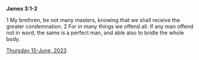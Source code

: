 **James 3:1-2**

1 My brethren, be not many masters, knowing that we shall receive the greater condemnation. 2 For in many things we offend all. If any man offend not in word, the same is a perfect man, and able also to bridle the whole body.

[Thursday 15-June, 2023](https://t.me/s/daily_scripture)
